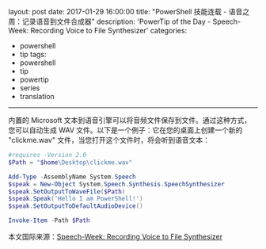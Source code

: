 ﻿layout: post
date: 2017-01-29 16:00:00
title: "PowerShell 技能连载 - 语音之周：记录语音到文件合成器"
description: 'PowerTip of the Day - Speech-Week: Recording Voice to File Synthesizer'
categories:
- powershell
- tip
tags:
- powershell
- tip
- powertip
- series
- translation
---
内置的 Microsoft 文本到语音引擎可以将音频文件保存到文件。通过这种方式，您可以自动生成 WAV 文件。以下是一个例子：它在您的桌面上创建一个新的 "clickme.wav" 文件，当您打开这个文件时，将会听到语音文本：

```powershell
#requires -Version 2.0
$Path = "$home\Desktop\clickme.wav"

Add-Type -AssemblyName System.Speech
$speak = New-Object System.Speech.Synthesis.SpeechSynthesizer
$speak.SetOutputToWaveFile($Path)
$speak.Speak('Hello I am PowerShell!')
$speak.SetOutputToDefaultAudioDevice()

Invoke-Item -Path $Path
```

<!--more-->
本文国际来源：[Speech-Week: Recording Voice to File Synthesizer](http://community.idera.com/powershell/powertips/b/tips/posts/speech-week-recording-voice-to-file-synthesizer)
